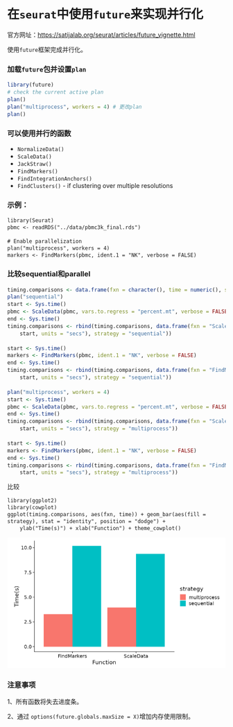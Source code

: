 # 在`seurat`中使用`future`来实现并行化

官方网址：https://satijalab.org/seurat/articles/future_vignette.html

使用`future`框架完成并行化。

### 加载`future`包并设置`plan`

```R
library(future)
# check the current active plan
plan()
plan("multiprocess", workers = 4) # 更改plan
plan()
```

### 可以使用并行的函数

- `NormalizeData()`
- `ScaleData()`
- `JackStraw()`
- `FindMarkers()`
- `FindIntegrationAnchors()`
- `FindClusters()` - if clustering over multiple resolutions



### 示例：

```
library(Seurat)
pbmc <- readRDS("../data/pbmc3k_final.rds")

# Enable parallelization
plan("multiprocess", workers = 4)
markers <- FindMarkers(pbmc, ident.1 = "NK", verbose = FALSE)
```



### 比较sequential和parallel

```R
timing.comparisons <- data.frame(fxn = character(), time = numeric(), strategy = character())
plan("sequential")
start <- Sys.time()
pbmc <- ScaleData(pbmc, vars.to.regress = "percent.mt", verbose = FALSE)
end <- Sys.time()
timing.comparisons <- rbind(timing.comparisons, data.frame(fxn = "ScaleData", time = as.numeric(end -
    start, units = "secs"), strategy = "sequential"))

start <- Sys.time()
markers <- FindMarkers(pbmc, ident.1 = "NK", verbose = FALSE)
end <- Sys.time()
timing.comparisons <- rbind(timing.comparisons, data.frame(fxn = "FindMarkers", time = as.numeric(end -
    start, units = "secs"), strategy = "sequential"))

plan("multiprocess", workers = 4)
start <- Sys.time()
pbmc <- ScaleData(pbmc, vars.to.regress = "percent.mt", verbose = FALSE)
end <- Sys.time()
timing.comparisons <- rbind(timing.comparisons, data.frame(fxn = "ScaleData", time = as.numeric(end -
    start, units = "secs"), strategy = "multiprocess"))

start <- Sys.time()
markers <- FindMarkers(pbmc, ident.1 = "NK", verbose = FALSE)
end <- Sys.time()
timing.comparisons <- rbind(timing.comparisons, data.frame(fxn = "FindMarkers", time = as.numeric(end -
    start, units = "secs"), strategy = "multiprocess"))
```

比较

```
library(ggplot2)
library(cowplot)
ggplot(timing.comparisons, aes(fxn, time)) + geom_bar(aes(fill = strategy), stat = "identity", position = "dodge") +
    ylab("Time(s)") + xlab("Function") + theme_cowplot()
```

![image-20220520100432127](https://raw.githubusercontent.com/PiaoyangGuohai1/Typora-image/main/202205201004218.png)



### 注意事项

1、所有函数将失去进度条。

2、通过 `options(future.globals.maxSize = X)`增加内存使用限制。





